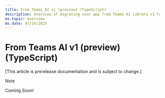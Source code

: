 ```yaml
---
title: From Teams AI v1 (preview) (TypeScript)
description: Overview of migrating your app from Teams AI Library v1 to the all-new Teams AI Library v2 SDK
ms.topic: overview
ms.date: 07/16/2025
---
```

# From Teams AI v1 (preview) (TypeScript)

[This article is prerelease documentation and is subject to change.]

> [!NOTE]
> Coming Soon!